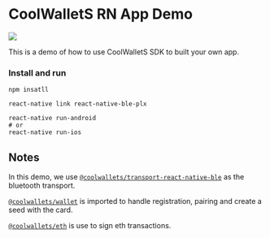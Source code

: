 # CoolWalletS RN App Demo

![](https://imgur.com/noMz946.png)

This is a demo of how to use CoolWalletS SDK to built your own app.

### Install and run
```
npm insatll
```
```
react-native link react-native-ble-plx
```
```
react-native run-android
# or
react-native run-ios
````

## Notes

In this demo, we use [`@coolwallets/transport-react-native-ble`](https://github.com/CoolBitX-Technology/coolwallet-js-sdk/tree/master/packages/transport-react-native-ble) as the bluetooth transport.

[`@coolwallets/wallet`](https://github.com/CoolBitX-Technology/coolwallet-js-sdk/tree/master/packages/cws-wallet) is imported to handle registration, pairing and create a seed with the card.

[`@coolwallets/eth`](https://github.com/CoolBitX-Technology/coolwallet-js-sdk/tree/master/packages/cws-eth) is use to sign eth transactions.
